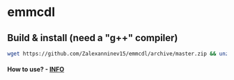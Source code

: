 # emmcdl

## Build & install (need a "g++" compiler)
```bash
wget https://github.com/Zalexanninev15/emmcdl/archive/master.zip && unzip master.zip && rm master.zip && cd emmcdl-master && aclocal && autoconf && automake --add-missing && ./configure && make && sudo cp emmcdl /usr/bin/emmcdl && cd .. && rm -rf emmcdl-master
```
#### How to use? - [INFO](https://github.com/Zalexanninev15/emmcdl/blob/master/INFO)
